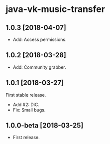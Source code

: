 java-vk-music-transfer
======================

1.0.3 [2018-04-07]
------------------

- Add: Access permissions.

1.0.2 [2018-03-28]
------------------

- Add: Community grabber.

1.0.1 [2018-03-27]
------------------

First stable release.

- Add #2: DiC.
- Fix: Small bugs.

1.0.0-beta [2018-03-25]
-----------------------

- First release.
